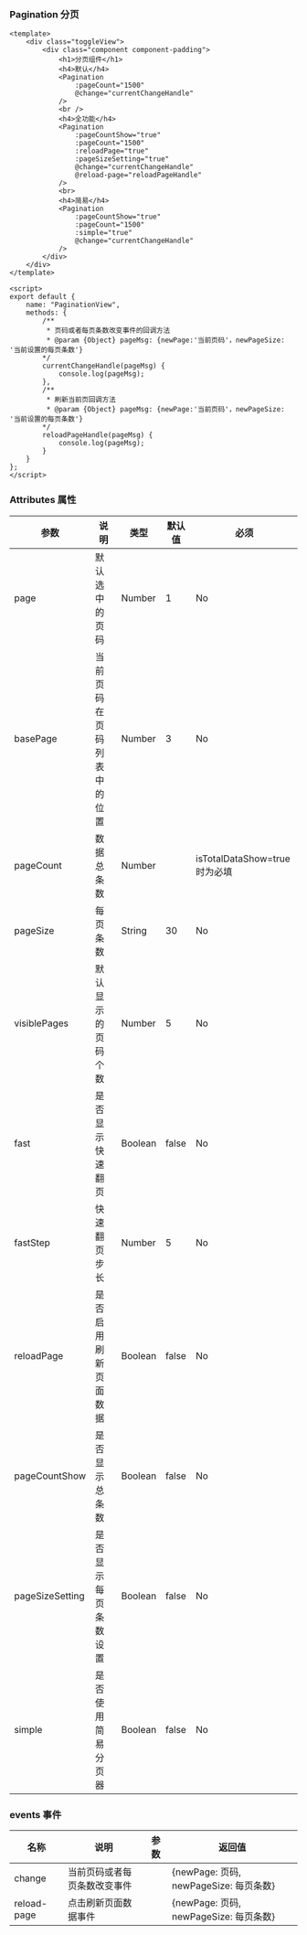 ### Pagination 分页

<template>
    <div class="toggleView">
        <div class="component component-padding">
            <h1>分页组件</h1>
            <h4>默认</h4>
            <Pagination
                :pageCount="1500"
                @change="currentChangeHandle"
                @reload-page="reloadPageHandle"
            />
            <br />
            <h4>全功能</h4>
            <Pagination
                :pageCountShow="true"
                :pageCount="1500"
                :pageSizeSetting="true"
                :reloadPage="true"
                @change="currentChangeHandle"
                @reload-page="reloadPageHandle"
            />
            <br>
            <h4>简易</h4>
            <Pagination
                :pageCountShow="true"
                :pageCount="1500"
                :simple="true"
                @change="currentChangeHandle"
            />
        </div>
    </div>
</template>

<script>
export default {
    name: "PaginationView",
    methods: {
          /** 
         * 页码或者每页条数改变事件的回调方法
         * @param {Object} pageMsg: {newPage:'当前页码'，newPageSize: '当前设置的每页条数'}
        */
        currentChangeHandle(pageMsg) {
            console.log(pageMsg);
        },
        /** 
         * 刷新当前页回调方法
         * @param {Object} pageMsg: {newPage:'当前页码'，newPageSize: '当前设置的每页条数'}
        */
        reloadPageHandle(pageMsg) {
            console.log(pageMsg);
        }
    }
};
</script>

``` vue
<template>
    <div class="toggleView">
        <div class="component component-padding">
            <h1>分页组件</h1>
            <h4>默认</h4>
            <Pagination
                :pageCount="1500"
                @change="currentChangeHandle"
            />
            <br />
            <h4>全功能</h4>
            <Pagination
                :pageCountShow="true"
                :pageCount="1500"
                :reloadPage="true"
                :pageSizeSetting="true"
                @change="currentChangeHandle"
                @reload-page="reloadPageHandle"
            />
            <br>
            <h4>简易</h4>
            <Pagination
                :pageCountShow="true"
                :pageCount="1500"
                :simple="true"
                @change="currentChangeHandle"
            />
        </div>
    </div>
</template>

<script>
export default {
    name: "PaginationView",
    methods: {
        /** 
         * 页码或者每页条数改变事件的回调方法
         * @param {Object} pageMsg: {newPage:'当前页码'，newPageSize: '当前设置的每页条数'}
        */
        currentChangeHandle(pageMsg) {
            console.log(pageMsg);
        },
        /** 
         * 刷新当前页回调方法
         * @param {Object} pageMsg: {newPage:'当前页码'，newPageSize: '当前设置的每页条数'}
        */
        reloadPageHandle(pageMsg) {
            console.log(pageMsg);
        }
    }
};
</script>

```

### Attributes 属性

| 参数     | 说明  | 类型    | 默认值  | 必须    |
| ------- | ---- | ------ | ------- | ------ |
| page    | 默认选中的页码 | Number | 1 | No     |
| basePage    | 当前页码在页码列表中的位置 | Number | 3 |  No    |
|  pageCount   | 数据总条数 | Number |  |  isTotalDataShow=true时为必填    |
|   pageSize  | 每页条数 | String | 30 |  No    |
|   visiblePages  | 默认显示的页码个数 | Number | 5 |  No   |
|   fast  | 是否显示快速翻页 | Boolean | false |  No    |
|   fastStep  | 快速翻页步长 | Number | 5 |  No    |
|   reloadPage  | 是否启用刷新页面数据 | Boolean | false |  No    |
|   pageCountShow  | 是否显示总条数 | Boolean | false |   No   |
|   pageSizeSetting  | 是否显示每页条数设置 | Boolean | false |  No    |
|   simple  | 是否使用简易分页器 | Boolean | false |  No    |

### events 事件

| 名称     | 说明  | 参数    | 返回值  |
| ------- | ---- | ------ | ------- |
|  change |  当前页码或者每页条数改变事件  |    |  {newPage: 页码, newPageSize: 每页条数}  |
|  reload-page |  点击刷新页面数据事件  |    |  {newPage: 页码, newPageSize: 每页条数}  |


